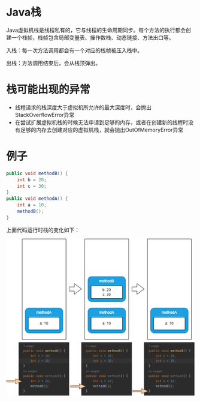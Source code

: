 # Java栈

Java虚拟机栈是线程私有的，它与线程的生命周期同步。每个方法的执行都会创建一个栈帧，栈帧包含局部变量表、操作数栈、动态链接、方法出口等。

入栈：每一次方法调用都会有一个对应的栈帧被压入栈中。

出栈：方法调用结束后，会从栈顶弹出。

# 栈可能出现的异常

- 线程请求的栈深度大于虚拟机所允许的最大深度时，会抛出StackOverflowError异常
- 在尝试扩展虚拟机栈的时候无法申请到足够的内存，或者在创建新的线程时没有足够的内存去创建对应的虚拟机栈，就会抛出OutOfMemoryError异常

# 例子

```java
public void methodB() {
    int b = 20;
    int c = 30;
}
public void methodA() {
    int a = 10;
    methodB();
}
```

上面代码运行时栈的变化如下：

![](./img/stack_change.png)
